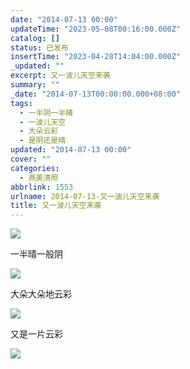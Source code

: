 ```yaml
---
date: "2014-07-13 00:00"
updateTime: "2023-05-08T00:16:00.000Z"
catalog: []
status: 已发布
insertTime: "2023-04-28T14:04:00.000Z"
_updated: ""
excerpt: 又一波儿天空来袭
summary: ""
_date: "2014-07-13T00:00:00.000+08:00"
tags:
  - 一半阴一半晴
  - 一波儿天空
  - 大朵云彩
  - 是阴还是晴
updated: "2014-07-13 00:00"
cover: ""
categories:
  - 燕美清照
abbrlink: 1553
urlname: 2014-07-13-又一波儿天空来袭
title: 又一波儿天空来袭
---
```


![](https://image.bmqy.net/upload/FnhwBFG0VSqvvfFL5cIaORYvE6yU.jpg)

一半晴一般阴

![](https://image.bmqy.net/upload/FqQPXf4Jzr57uqFDUv3ik286qW02.jpg)

大朵大朵地云彩

![](https://image.bmqy.net/upload/Fn0oHRz20J7ZoRgUJWh6kWeT5efz.jpg)

又是一片云彩

![](https://image.bmqy.net/upload/FtirplJCjYoap6o3dAq7Iu6Oa99c.jpg)
